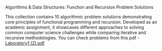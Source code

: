 Algorithms & Data Structures: Function and Recursion Problem Solutions

This collection contains 10 algorithmic problem solutions demonstrating core principles of functional programming and recursion. Developed as an academic assignment, it showcases different approaches to solving common computer science challenges while comparing iterative and recursive methodologies.
You can check problems from this pdf - [Laboratory1 (2).pdf](https://github.com/user-attachments/files/19510042/Laboratory1.2.pdf)
